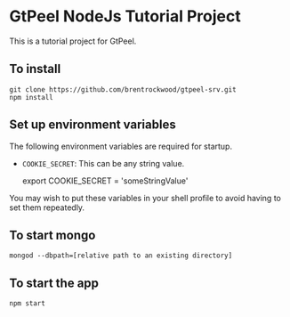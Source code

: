 # GtPeel NodeJs Tutorial Project

This is a tutorial project for GtPeel.

## To install

    git clone https://github.com/brentrockwood/gtpeel-srv.git
    npm install

## Set up environment variables

The following environment variables are required for startup.

- `COOKIE_SECRET`: This can be any string value.

    export COOKIE_SECRET = 'someStringValue'

You may wish to put these variables in your shell profile to avoid having
to set them repeatedly.

## To start mongo

    mongod --dbpath=[relative path to an existing directory]

## To start the app

    npm start

